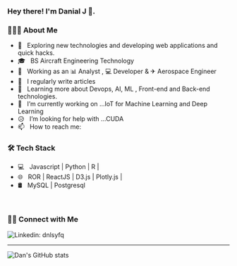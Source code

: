 <h3> Hey there! I'm Danial J 👋.</h3>

<h3> 👨🏻‍💻 About Me </h3>

- 🤔 &nbsp; Exploring new technologies and developing web applications and quick hacks.
- 🎓 &nbsp; BS Aircraft Engineering Technology
- 💼 &nbsp; Working as an 📊 Analyst , 💻 Developer  & ✈ Aerospace Engineer 
- 📝 &nbsp; I regularly write articles 
- 🌱 &nbsp; Learning more about Devops, AI, ML , Front-end and Back-end technologies.
- 🔭 &nbsp; I’m currently working on ...IoT for Machine Learning and Deep Learning
- 😥 &nbsp; I’m looking for help with ...CUDA
- 📫 &nbsp; How to reach me: 

<h3>🛠 Tech Stack</h3>

- 💻 &nbsp; Javascript | Python | R |
- 🌐 &nbsp; ROR | ReactJS | D3.js | Plotly.js |
- 🛢 &nbsp; MySQL | Postgresql




<br/>

<h3> 🤝🏻 Connect with Me </h3>

![Linkedin: dnlsyfq](https://img.shields.io/badge/-danialj-blue?style=flat-square&logo=Linkedin&logoColor=white&link=https://www.linkedin.com/in/danialjalaluddin/)

---
![Dan's GitHub stats](https://github-readme-stats.vercel.app/api?username=dnlsyfq&show_icons=true&count_private=true&theme=default)
